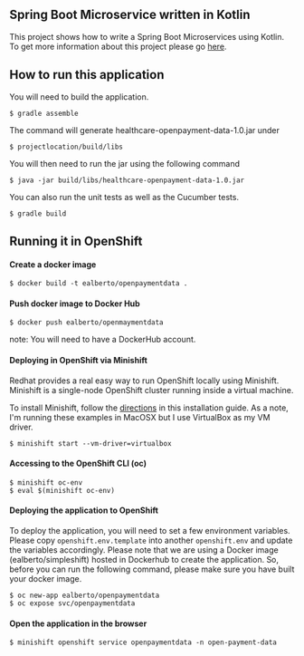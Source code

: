 ## Spring Boot Microservice written in Kotlin  
This project shows how to write a Spring Boot Microservices using Kotlin.  To get more information about this project please go [here](https://medium.com/@erwinalberto/part-1-developing-a-spring-boot-micorservices-using-kotlin-6a20aacbd53e).

## How to run this application

You will need to build the application.
```
$ gradle assemble
```
The command will generate healthcare-openpayment-data-1.0.jar under
```
$ projectlocation/build/libs
```
You will then need to run the jar using the following command
```
$ java -jar build/libs/healthcare-openpayment-data-1.0.jar
```

You can also run the unit tests as well as the Cucumber tests.
```
$ gradle build
```

## Running it in OpenShift

#### Create a docker image
```
$ docker build -t ealberto/openpaymentdata .
```

#### Push docker image to Docker Hub
```
$ docker push ealberto/openmaymentdata
```
note: You will need to have a DockerHub account.


#### Deploying in OpenShift via Minishift

Redhat provides a real easy way to run OpenShift locally using Minishift.  Minishift is a single-node OpenShift cluster running inside a virtual machine.

To install Minishift, follow the [directions](https://docs.openshift.org/latest/minishift/getting-started/installing.html) in this installation guide.  As a note, I'm running these examples in MacOSX but I use VirtualBox as my VM driver.  

```
$ minishift start --vm-driver=virtualbox
```

#### Accessing to the OpenShift CLI (oc)
```
$ minishift oc-env
$ eval $(minishift oc-env)
```

#### Deploying the application to OpenShift
To deploy the application, you will need to set a few environment variables.  Please copy `openshift.env.template` into another `openshift.env` and update the variables accordingly.
Please note that we are using a Docker image (ealberto/simpleshift) hosted in Dockerhub to create the application.  So, before you can run the following command, please make sure you have built your docker image.
```
$ oc new-app ealberto/openpaymentdata
$ oc expose svc/openpaymentdata
```

#### Open the application in the browser
```
$ minishift openshift service openpaymentdata -n open-payment-data
```
